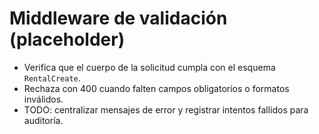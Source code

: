 # Middleware de validación (placeholder)

- Verifica que el cuerpo de la solicitud cumpla con el esquema `RentalCreate`.
- Rechaza con 400 cuando falten campos obligatorios o formatos inválidos.
- TODO: centralizar mensajes de error y registrar intentos fallidos para auditoría.
